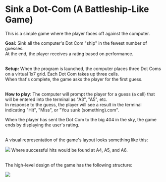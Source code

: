 <h1>Sink a Dot-Com (A Battleship-Like Game)</h1>

This is a simple game where the player faces off against the computer. 

<b>Goal:</b> Sink all the computer's Dot Com "ship" in the fewest number of guesses.  
At the end, the player receives a rating based on performance.  
<br> 

<b>Setup:</b> When the program is launched, the computer places three Dot Coms on a virtual 
1x7 grid. Each Dot Com takes up three cells.  
When that's complete, the game asks the player for the first guess.  
<br>

<b>How to play</b>: The computer will prompt the player for a guess (a cell) that will be entered into
the terminal as "A3", "A5", etc.  
In response to the guess, the player will see a result in the terminal
indicating "Hit", "Miss", or "You sunk (something).com".

When the player has sent the Dot Com to the big 404 in the sky, the game ends by displaying the user's rating.

<br>
A visual representation of the game's layout looks something like this:  

<img src="C:\Users\trb70\OneDrive\Desktop\Dot Com Picture Example.png"/></img>
Where successful hits would be found at A4, A5, and A6.

<br>
The high-level design of the game has the following structure:

<img src="C:\Users\trb70\OneDrive\Desktop\Dot Com Game Design.png"/></img>
